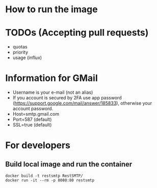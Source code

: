 # How to run the image

# TODOs (Accepting pull requests)

- quotas
- priority
- usage (influx)

# Information for GMail

- Username is your e-mail (not an alias)
- If you account is secured by 2FA use app password (https://support.google.com/mail/answer/185833), otherwise your account password.
- Host=smtp.gmail.com
- Port=587 (default)
- SSL=true (default)

# For developers

## Build local image and run the container

```
docker build -t restsmtp RestSMTP/
docker run -it --rm -p 8080:80 restsmtp
```
